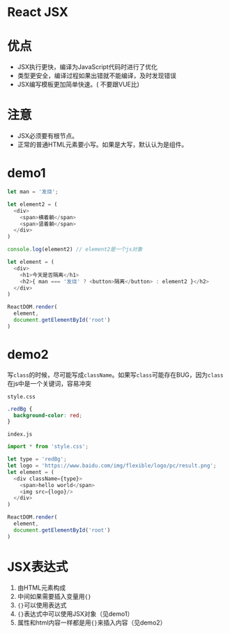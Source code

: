 # React JSX

# 优点

- JSX执行更快，编译为JavaScript代码时进行了优化
- 类型更安全，编译过程如果出错就不能编译，及时发现错误
- JSX编写模板更加简单快速。( 不要跟VUE比)

# 注意

- JSX必须要有根节点。
- 正常的普通HTML元素要小写。如果是大写，默认认为是组件。

# demo1

```js
let man = '发烧';

let element2 = (
  <div>
    <span>横着躺</span>
    <span>竖着躺</span>
  </div>
)

console.log(element2) // element2是一个js对象

let element = (
  <div>
    <h1>今天是否隔离</h1>
    <h2>{ man === '发烧' ? <button>隔离</button> : element2 }</h2>
  </div>
)

ReactDOM.render(
  element,
  document.getElementById('root')
)
```

# demo2

写`class`的时候，尽可能写成`className`。如果写`class`可能存在BUG，因为`class`在js中是一个关键词，容易冲突

`style.css`

```css
.redBg {
  background-color: red;
}
```

`index.js`

```js
import * from 'style.css';

let type = 'redBg';
let logo = 'https://www.baidu.com/img/flexible/logo/pc/result.png';
let element = (
  <div className={type}>
    <span>hello world</span>
    <img src={logo}/>
  </div>
)

ReactDOM.render(
  element,
  document.getElementById('root')
)
```

# JSX表达式

1. 由HTML元素构成
2. 中间如果需要插入变量用`{}`
3. `{}`可以使用表达式
4. `{}`表达式中可以使用JSX对象（见demo1）
5. 属性和html内容一样都是用`{}`来插入内容（见demo2）